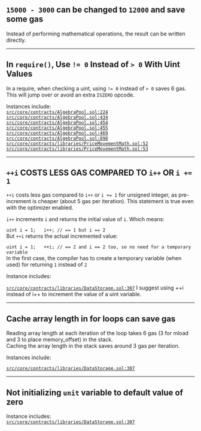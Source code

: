 ## `15000 - 3000` can be changed to `12000` and save some gas

Instead of performing mathematical operations, the result can be written directly.
___
## In `require()`, Use `!= 0` Instead of `> 0` With Uint Values  
  
In a require, when checking a uint, using `!= 0` instead of `> 0` saves 6 gas. This will jump over or avoid an extra `ISZERO` opcode.  
  
Instances include:  
[`src/core/contracts/AlgebraPool.sol:224`](https://github.com/code-423n4/2022-09-quickswap/blob/main/src/core/contracts/AlgebraPool.sol#L224)
[`src/core/contracts/AlgebraPool.sol:434`](https://github.com/code-423n4/2022-09-quickswap/blob/main/src/core/contracts/AlgebraPool.sol#L434)
[`src/core/contracts/AlgebraPool.sol:454`](https://github.com/code-423n4/2022-09-quickswap/blob/main/src/core/contracts/AlgebraPool.sol#L454)
[`src/core/contracts/AlgebraPool.sol:455`](https://github.com/code-423n4/2022-09-quickswap/blob/main/src/core/contracts/AlgebraPool.sol#L455)
[`src/core/contracts/AlgebraPool.sol:469`](https://github.com/code-423n4/2022-09-quickswap/blob/main/src/core/contracts/AlgebraPool.sol#L469)
[`src/core/contracts/AlgebraPool.sol:898`](https://github.com/code-423n4/2022-09-quickswap/blob/main/src/core/contracts/AlgebraPool.sol#L898)
[`src/core/contracts/libraries/PriceMovementMath.sol:52`](https://github.com/code-423n4/2022-09-quickswap/blob/main/src/core/contracts/libraries/PriceMovementMath.sol#L52)
[`src/core/contracts/libraries/PriceMovementMath.sol:53`](https://github.com/code-423n4/2022-09-quickswap/blob/main/src/core/contracts/libraries/PriceMovementMath.sol#L53)
___
## `++i` COSTS LESS GAS COMPARED TO `i++` OR `i += 1`  
  
`++i` costs less gas compared to `i++` or `i += 1` for unsigned integer, as pre-increment is cheaper (about 5 gas per iteration). This statement is true even with the optimizer enabled.  
  
`i++` increments `i` and returns the initial value of `i`. Which means:  
  
`uint i = 1;  
i++; // == 1 but i == 2  `  
But `++i` returns the actual incremented value:  
  
`uint i = 1;  
++i; // == 2 and i == 2 too, so no need for a temporary variable `  
In the first case, the compiler has to create a temporary variable (when used) for returning `1` instead of `2`  
  
Instance includes:  
  
[`src/core/contracts/libraries/DataStorage.sol:307`](https://github.com/code-423n4/2022-09-quickswap/blob/main/src/core/contracts/libraries/DataStorage.sol#L307)
I suggest using ++i instead of i++ to increment the value of a uint variable.
___
## Cache array length in for loops can save gas  
Reading array length at each iteration of the loop takes 6 gas (3 for mload and 3 to place memory_offset) in the stack.  
Caching the array length in the stack saves around 3 gas per iteration.  
  
Instances include:  
  
[`src/core/contracts/libraries/DataStorage.sol:307`](https://github.com/code-423n4/2022-09-quickswap/blob/main/src/core/contracts/libraries/DataStorage.sol#L307)
___
## Not initializing `unit` variable to default value of zero  
  
Instance includes:  
[`src/core/contracts/libraries/DataStorage.sol:307`](https://github.com/code-423n4/2022-09-quickswap/blob/main/src/core/contracts/libraries/DataStorage.sol#L307)